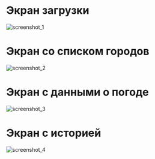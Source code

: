 # Экран загрузки
![screenshot_1](https://user-images.githubusercontent.com/80680540/138916542-8c5aa486-bc74-485d-b56d-45cf8b4e1864.jpg)
# Экран со списком городов
![screenshot_2](https://user-images.githubusercontent.com/80680540/138916570-dcc2872c-1080-4f58-87fe-290beb067e26.jpg)
# Экран с данными о погоде
![screenshot_3](https://user-images.githubusercontent.com/80680540/138916594-ae2f8acb-fa72-403f-a68a-1be3960e0675.jpg)
# Экран с историей
![screenshot_4](https://user-images.githubusercontent.com/80680540/139105290-3f0f2a96-9d18-4693-8aed-3f9bda6c1a93.jpg)
